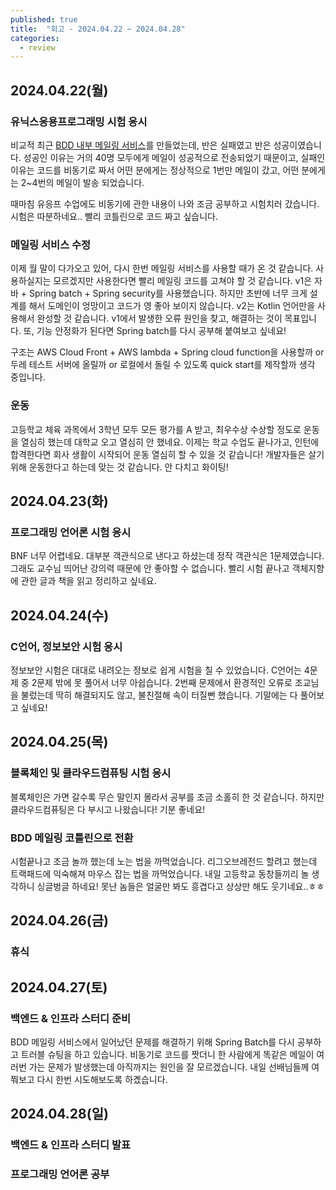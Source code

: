 ```yaml
---
published: true
title:  "회고 - 2024.04.22 ~ 2024.04.28"
categories:
  - review
---
```


## 2024.04.22(월)

### 유닉스응용프로그래밍 시험 응시

비교적 최근 [BDD 내부 메일링 서비스](https://github.com/BDD-CLUB/bulk-mailing-service)를 만들었는데, 반은 실패였고 반은 성공이였습니다. 성공인 이유는 거의 40명 모두에게 메일이 성공적으로 전송되었기 때문이고, 실패인 이유는 코드를 비동기로 짜서 어떤 분에게는 정상적으로 1번만 메일이 갔고, 어떤 분에게는 2~4번의 메일이 발송 되었습니다.

때마침 유응프 수업에도 비동기에 관한 내용이 나와 조금 공부하고 시험치러 갔습니다. 시험은 따분하네요.. 빨리 코틀린으로 코드 짜고 싶습니다.

### 메일링 서비스 수정

이제 월 말이 다가오고 있어, 다시 한번 메일링 서비스를 사용할 때가 온 것 같습니다. 사용하실지는 모르겠지만 사용한다면 빨리 메일링 코드를 고쳐야 할 것 같습니다. v1은 자바 + Spring batch + Spring security를 사용했습니다. 하지만 초반에 너무 크게 설계를 해서 도메인이 엉망이고 코드가 영 좋아 보이지 않습니다. v2는 Kotlin 언어만을 사용해서 완성할 것 같습니다. v1에서 발생한 오류 원인을 찾고, 해결하는 것이 목표입니다. 또, 기능 안정화가 된다면 Spring batch를 다시 공부해 붙여보고 싶네요!

구조는 AWS Cloud Front + AWS lambda + Spring cloud function을 사용할까 or 두레 테스트 서버에 올릴까 or 로컬에서 돌릴 수 있도록 quick start를 제작할까 생각 중입니다.

### 운동

고등학교 체육 과목에서 3학년 모두 모든 평가를 A 받고, 최우수상 수상할 정도로 운동을 열심히 했는데 대학교 오고 열심히 안 했네요. 이제는 학교 수업도 끝나가고, 인턴에 합격한다면 회사 생활이 시작되어 운동 열심히 할 수 있을 것 같습니다! 개발자들은 살기 위해 운동한다고 하는데 맞는 것 같습니다. 안 다치고 화이팅!


## 2024.04.23(화)

### 프로그래밍 언어론 시험 응시
BNF 너무 어렵네요. 대부분 객관식으로 낸다고 하셨는데 정작 객관식은 1문제였습니다. 그래도 교수님 띄어난 강의력 때문에 안 좋아할 수 없습니다. 빨리 시험 끝나고 객체지향에 관한 글과 책을 읽고 정리하고 싶네요.

## 2024.04.24(수)

### C언어, 정보보안 시험 응시
정보보안 시험은 대대로 내려오는 정보로 쉽게 시험을 칠 수 있었습니다. C언어는 4문제 중 2문제 밖에 못 풀어서 너무 아쉽습니다. 2번째 문제에서 환경적인 오류로 조교님을 불렀는데 딱히 해결되지도 않고, 불친절해 속이 터질뻔 했습니다. 기말에는 다 풀어보고 싶네요!

## 2024.04.25(목)

### 블록체인 및 클라우드컴퓨팅 시험 응시

블록체인은 가면 갈수록 무슨 말인지 몰라서 공부를 조금 소홀히 한 것 같습니다. 하지만 클라우드컴퓨팅은 다 부시고 나왔습니다! 기분 좋네요!

### BDD 메일링 코틀린으로 전환

시험끝나고 조금 놀까 했는데 노는 법을 까먹었습니다. 리그오브레전드 할려고 했는데 트랙패드에 익숙해져 마우스 잡는 법을 까먹었습니다. 내일 고등학교 동창들끼리 놀 생각하니 싱글벙글 하네요! 못난 놈들은 얼굴만 봐도 흥겹다고 상상만 해도 웃기네요..ㅎㅎ


## 2024.04.26(금)

### 휴식

## 2024.04.27(토)

### 백엔드 & 인프라 스터디 준비

BDD 메일링 서비스에서 일어났던 문제를 해결하기 위해 Spring Batch를 다시 공부하고 트러블 슈팅을 하고 있습니다. 비동기로 코드를 짯더니 한 사람에게 똑같은 메일이 여러번 가는 문제가 발생했는데 아직까지는 원인을 잘 모르겠습니다. 내일 선배님들께 여쭤보고 다시 한번 시도해보도록 하곘습니다.

## 2024.04.28(일)

### 백엔드 & 인프라 스터디 발표

### 프로그래밍 언어론 공부

